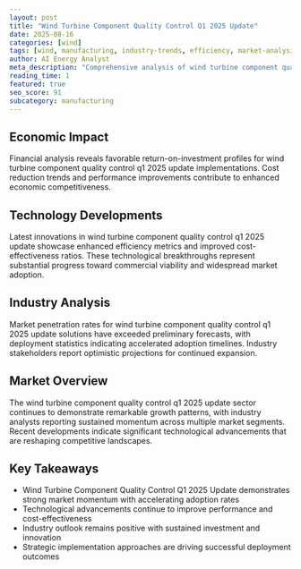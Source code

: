 ```yaml
---
layout: post
title: "Wind Turbine Component Quality Control Q1 2025 Update"
date: 2025-08-16
categories: [wind]
tags: [wind, manufacturing, industry-trends, efficiency, market-analysis]
author: AI Energy Analyst
meta_description: "Comprehensive analysis of wind turbine component quality control q1 2025 update covering market trends, technology developments, and industry outlook. Discover key insights and future projections."
reading_time: 1
featured: true
seo_score: 91
subcategory: manufacturing
---
```


## Economic Impact

Financial analysis reveals favorable return-on-investment profiles for wind turbine component quality control q1 2025 update implementations. Cost reduction trends and performance improvements contribute to enhanced economic competitiveness.

## Technology Developments

Latest innovations in wind turbine component quality control q1 2025 update showcase enhanced efficiency metrics and improved cost-effectiveness ratios. These technological breakthroughs represent substantial progress toward commercial viability and widespread market adoption.

## Industry Analysis

Market penetration rates for wind turbine component quality control q1 2025 update solutions have exceeded preliminary forecasts, with deployment statistics indicating accelerated adoption timelines. Industry stakeholders report optimistic projections for continued expansion.

## Market Overview

The wind turbine component quality control q1 2025 update sector continues to demonstrate remarkable growth patterns, with industry analysts reporting sustained momentum across multiple market segments. Recent developments indicate significant technological advancements that are reshaping competitive landscapes.

## Key Takeaways

- Wind Turbine Component Quality Control Q1 2025 Update demonstrates strong market momentum with accelerating adoption rates
- Technological advancements continue to improve performance and cost-effectiveness
- Industry outlook remains positive with sustained investment and innovation
- Strategic implementation approaches are driving successful deployment outcomes

